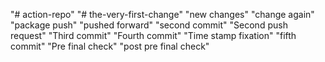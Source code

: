 "# action-repo" 
"# the-very-first-change"
"new changes"
"change again"
"package push"
"pushed forward"
"second commit"
"Second push request"
"Third commit"
"Fourth commit"
"Time stamp fixation"
"fifth commit"
"Pre final check"
"post pre final check"